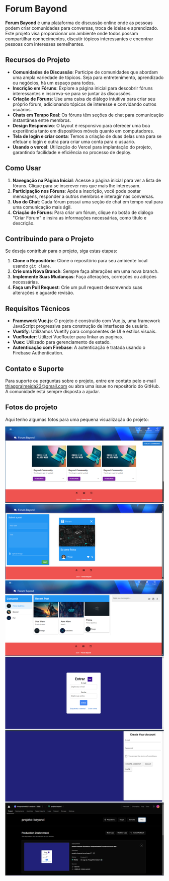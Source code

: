 # Forum Bayond

**Forum Bayond** é uma plataforma de discussão online onde as pessoas podem criar comunidades para conversas, troca de ideias e aprendizado. Este projeto visa proporcionar um ambiente onde todos possam compartilhar conhecimentos, discutir tópicos interessantes e encontrar pessoas com interesses semelhantes.

## Recursos do Projeto

- **Comunidades de Discussão**: Participe de comunidades que abordam uma ampla variedade de tópicos. Seja para entretenimento, aprendizado ou negócios, há um espaço para todos.
- **Inscrição em Fóruns**: Explore a página inicial para descobrir fóruns interessantes e inscreva-se para se juntar às discussões.
- **Criação de Fóruns**: Use uma caixa de diálogo intuitiva para criar seu próprio fórum, adicionando tópicos de interesse e convidando outros usuários.
- **Chats em Tempo Real**: Os fóruns têm seções de chat para comunicação instantânea entre membros.
- **Design Responsivo**: O layout é responsivo para oferecer uma boa experiência tanto em dispositivos móveis quanto em computadores.
- **Tela de login e criar conta**: Temos a criação de duas delas uma para se efetuar o login e outra para criar uma conta para o usuario.
- **Usando o vercel**: Utilização do Vercel para implantação do projeto, garantindo facilidade e eficiência no processo de deploy.
## Como Usar

1. **Navegação na Página Inicial**: Acesse a página inicial para ver a lista de fóruns. Clique para se inscrever nos que mais lhe interessam.
2. **Participação nos Fóruns**: Após a inscrição, você pode postar mensagens, responder a outros membros e interagir nas conversas.
3. **Uso do Chat**: Cada fórum possui uma seção de chat em tempo real para uma comunicação mais ágil.
4. **Criação de Fóruns**: Para criar um fórum, clique no botão de diálogo "Criar Fórum" e insira as informações necessárias, como título e descrição.

## Contribuindo para o Projeto

Se deseja contribuir para o projeto, siga estas etapas:

1. **Clone o Repositório**: Clone o repositório para seu ambiente local usando `git clone`.
2. **Crie uma Nova Branch**: Sempre faça alterações em uma nova branch.
3. **Implemente Suas Mudanças**: Faça alterações, correções ou adições necessárias.
4. **Faça um Pull Request**: Crie um pull request descrevendo suas alterações e aguarde revisão.

## Requisitos Técnicos

- **Framework Vue.js**: O projeto é construído com Vue.js, uma framework JavaScript progressiva para construção de interfaces de usuário.
- **Vuetify**: Utilizamos Vuetify para componentes de UI e estilos visuais.
- **VueRouter**: Utilizei VueRouter para linkar as paginas.
- **Vuex**: Utilizado para gerenciamento de estado.
- **Autenticação com Firebase**: A autenticação é tratada usando o Firebase Authentication.

## Contato e Suporte

Para suporte ou perguntas sobre o projeto, entre em contato pelo e-mail thiagoralmeida23@gmail.com ou abra uma issue no repositório do GitHub. A comunidade está sempre disposta a ajudar.

## Fotos do projeto

Aqui tenho algumas fotos para uma pequena visualização do projeto:

![Primeira Imagem](src/assets/imagem3.png)
![Segunda_Imagem](src/assets/Imagem2.png)
![Terceira_Image](src/assets/Imagem7.png)
![Quarta_Image](src/assets/Imagem9.png)
![Quinta_Image](src/assets/Imagem8.png)
![Sexta_Image](src/assets/Imagem10.png)
